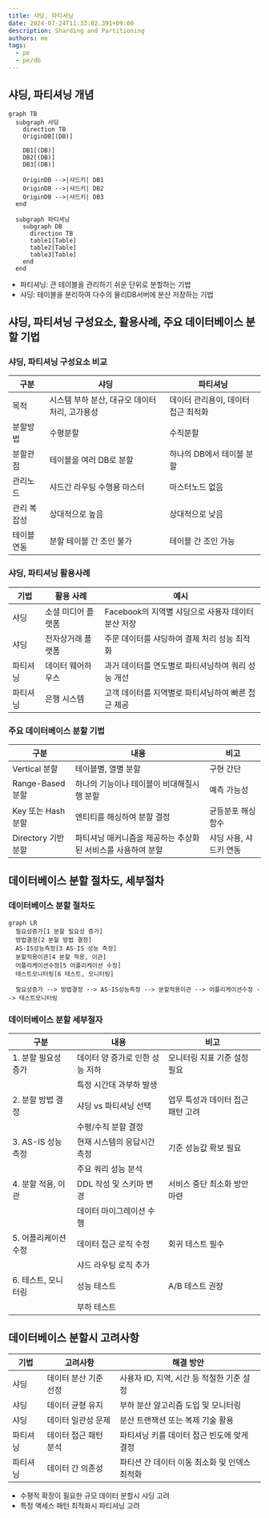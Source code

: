 ```yaml
---
title: 샤딩, 파티셔닝
date: 2024-07-24T11:33:02.391+09:00
description: Sharding and Partitioning
authors: me
tags:
  - pe
  - pe/db
---
```


## 샤딩, 파티셔닝 개념

```mermaid
graph TB
  subgraph 샤딩
    direction TB 
    OriginDB[(DB)]

    DB1[(DB)]
    DB2[(DB)]
    DB3[(DB)]

    OriginDB -->|샤드키| DB1
    OriginDB -->|샤드키| DB2
    OriginDB -->|샤드키| DB3
  end

  subgraph 파티셔닝
    subgraph DB
      direction TB
      table1[Table]
      table2[Table]
      table3[Table]
    end
  end
```

- 파티셔닝: 큰 테이블을 관리하기 쉬운 단위로 분할하는 기법
- 샤딩: 테이블을 분리하여 다수의 물리DB서버에 분산 저장하는 기법

## 샤딩, 파티셔닝 구성요소, 활용사례, 주요 데이터베이스 분할 기법

### 샤딩, 파티셔닝 구성요소 비교

| 구분 | 샤딩 | 파티셔닝 |
| --- | --- | --- |
| 목적 | 시스템 부하 분산, 대규모 데이터 처리, 고가용성 | 데이터 관리용이, 데이터 접근 최적화 |
| 분할방법 | 수평분할 | 수직분할 |
| 분할관점 | 테이블을 여러 DB로 분할 | 하나의 DB에서 테이블 분할 |
| 관리노드 | 샤드간 라우팅 수행용 마스터 | 마스터노드 없음 |
| 관리 복잡성 | 상대적으로 높음 | 상대적으로 낮음 |
| 테이블연동 | 분할 테이블 간 조인 불가 | 테이블 간 조인 가능 |

### 샤딩, 파티셔닝 활용사례

| 기법 | 활용 사례 | 예시 |
| --- | --- | --- |
| 샤딩 | 소셜 미디어 플랫폼 | Facebook의 지역별 샤딩으로 사용자 데이터 분산 저장 |
| 샤딩 | 전자상거래 플랫폼 | 주문 데이터를 샤딩하여 결제 처리 성능 최적화 |
| 파티셔닝 | 데이터 웨어하우스 | 과거 데이터를 연도별로 파티셔닝하여 쿼리 성능 개선 |
| 파티셔닝 | 은행 시스템 | 고객 데이터를 지역별로 파티셔닝하여 빠른 접근 제공 |

### 주요 데이터베이스 분할 기법

| 구분 | 내용 | 비고 |
| --- | --- | --- |
| Vertical 분할 | 테이블별, 열별 분할 | 구현 간단 |
| Range-Based 분할 | 하나의 기능이나 테이블이 비대해질시 행 분할 | 예측 가능성 |
| Key 또는 Hash 분할 | 엔티티를 해싱하여 분할 결정 | 균등분포 해싱함수 |
| Directory 기반 분할 | 파티셔닝 매커니즘을 제공하는 추상화된 서비스를 사용하여 분할 | 샤딩 사용, 샤드키 연동 |

## 데이터베이스 분할 절차도, 세부절차

### 데이터베이스 분할 절차도

```mermaid
graph LR
  필요성증가[1 분할 필요성 증가]
  방법결정[2 분할 방법 결정]
  AS-IS성능측정[3 AS-IS 성능 측정]
  분할적용이관[4 분할 적용, 이관]
  어플리케이션수정[5 어플리케이션 수정]
  테스트모니터링[6 테스트, 모니터링]

  필요성증가 --> 방법결정 --> AS-IS성능측정 --> 분할적용이관 --> 어플리케이션수정 --> 테스트모니터링
```

### 데이터베이스 분할 세부절자

| 구분 | 내용 | 비고 |
|---|---|---|
| 1. 분할 필요성 증가 | 데이터 양 증가로 인한 성능 저하 | 모니터링 지표 기준 설정 필요 |
| | 특정 시간대 과부하 발생 | |
| 2. 분할 방법 결정 | 샤딩 vs 파티셔닝 선택 | 업무 특성과 데이터 접근 패턴 고려 |
| | 수평/수직 분할 결정 | |
| 3. AS-IS 성능 측정 | 현재 시스템의 응답시간 측정 | 기준 성능값 확보 필요 |
| | 주요 쿼리 성능 분석 | |
| 4. 분할 적용, 이관 | DDL 작성 및 스키마 변경 | 서비스 중단 최소화 방안 마련 |
| | 데이터 마이그레이션 수행 | |
| 5. 어플리케이션 수정 | 데이터 접근 로직 수정 | 회귀 테스트 필수 |
| | 샤드 라우팅 로직 추가 | |
| 6. 테스트, 모니터링 | 성능 테스트 | A/B 테스트 권장 |
| | 부하 테스트 | |

## 데이터베이스 분할시 고려사항

| 기법 | 고려사항 | 해결 방안 |
| --- | --- | --- |
| 샤딩 | 데이터 분산 기준 선정 | 사용자 ID, 지역, 시간 등 적절한 기준 설정 |
| 샤딩 | 데이터 균형 유지 | 부하 분산 알고리즘 도입 및 모니터링 |
| 샤딩 | 데이터 일관성 문제 | 분산 트랜잭션 또는 복제 기술 활용 |
| 파티셔닝 | 데이터 접근 패턴 분석 | 파티셔닝 키를 데이터 접근 빈도에 맞게 결정 |
| 파티셔닝 | 데이터 간 의존성 | 파티션 간 데이터 이동 최소화 및 인덱스 최적화 |

- 수평적 확장이 필요한 규모 데이터 분할시 샤딩 고려
- 특정 액세스 패턴 최적화시 파티셔닝 고려
